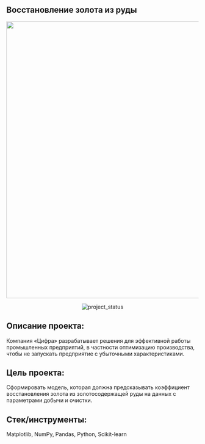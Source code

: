## Восстановление золота из руды
<p align="center">
      <img src="https://i.ibb.co/JFdxNYC/gold.jpg" width="726">
</p>

<p align="center">
   <img src="https://img.shields.io/badge/project%20status-completed-turquoise" alt="project_status">
</p>

## Описание проекта:
Компания «Цифра» разрабатывает решения для эффективной работы промышленных предприятий, в частности оптимизацию производства, чтобы не запускать предприятие с убыточными характеристиками.  

## Цель проекта:
Сформировать модель, которая должна предсказывать коэффициент восстановления золота из золотосодержащей руды на данных с параметрами добычи и очистки.

## Стек/инструменты:
Matplotlib, NumPy, Pandas, Python, Scikit-learn
